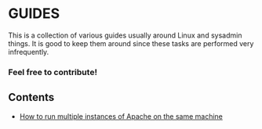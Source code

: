 # GUIDES

This is a collection of various guides usually around Linux and sysadmin things. It is good to keep them around since these tasks are performed very infrequently.

### Feel free to contribute!

## Contents

* [How to run multiple instances of Apache on the same machine](multiple_apache.md)
